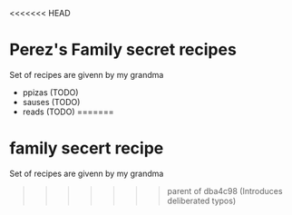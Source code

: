 <<<<<<< HEAD
# Perez's Family secret recipes
Set of recipes are givenn by my grandma
- ppizas (TODO)
- sauses (TODO)
- reads (TODO)
=======
# family secert recipe
Set of recipes are givenn by my grandma
>>>>>>> parent of dba4c98 (Introduces deliberated typos)
